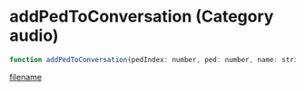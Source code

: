 # addPedToConversation (Category audio)

```js
function addPedToConversation(pedIndex: number, ped: number, name: string): void
```

[filename](addPedToConversation_m.md ':include')